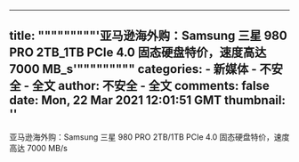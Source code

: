 
---
title: """""""""'亚马逊海外购：Samsung 三星 980 PRO 2TB_1TB PCIe 4.0 固态硬盘特价，速度高达 7000 MB_s'"""""""""
categories: 
    - 新媒体
    - 不安全 - 全文
author: 不安全 - 全文
comments: false
date: Mon, 22 Mar 2021 12:01:51 GMT
thumbnail: ''
---

<div>   
亚马逊海外购：Samsung 三星 980 PRO 2TB/1TB PCIe 4.0 固态硬盘特价，速度高达 7000 MB/s  
</div>
            